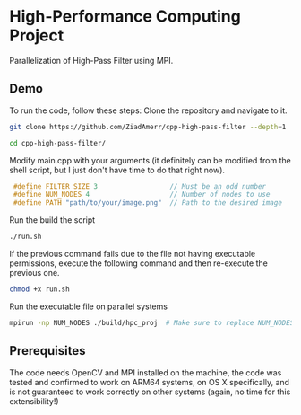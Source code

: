 # High-Performance Computing Project

Parallelization of High-Pass Filter using MPI.

## Demo

To run the code, follow these steps:
Clone the repository and navigate to it.
```bash
git clone https://github.com/ZiadAmerr/cpp-high-pass-filter --depth=1  # Low depth for fast and lightweight clone

cd cpp-high-pass-filter/
```

Modify main.cpp with your arguments (it definitely can be modified from the shell script, but I just don't have time to do that right now).
```cpp
 #define FILTER_SIZE 3                  // Must be an odd number
 #define NUM_NODES 4                    // Number of nodes to use
 #define PATH "path/to/your/image.png"  // Path to the desired image
```

Run the build the script
```bash
./run.sh
```

If the previous command fails due to the flle not having executable permissions, execute the following command and then re-execute the previous one.
```bash
chmod +x run.sh
```

Run the executable file on parallel systems
```bash
mpirun -np NUM_NODES ./build/hpc_proj  # Make sure to replace NUM_NODES with the same value in main.cpp
```


## Prerequisites
The code needs OpenCV and MPI installed on the machine, the code was tested and confirmed to work on ARM64 systems, on OS X specifically, and is not guaranteed to work correctly on other systems (again, no time for this extensibility!)

